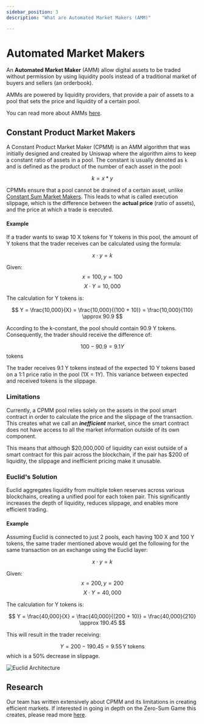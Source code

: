 ```yaml
---
sidebar_position: 3
description: "What are Automated Market Makers (AMM)"

---
```



# Automated Market Makers

An **Automated Market Maker** (AMM) allow digital assets to be traded without permission by using liquidity pools instead 
of a traditional market of buyers and sellers (an orderbook). 

AMMs are powered by liquidity providers, that provide a pair of assets to a pool that sets the price and liquidity of a certain pool.

You can read more about AMMs [here](https://www.gemini.com/cryptopedia/amm-what-are-automated-market-makers).

## Constant Product Market Makers 

A Constant Product Market Maker (CPMM) is an AMM algorithm that was initially designed and created by Uniswap where the algorithm
aims to keep a constant ratio of assets in a pool. The constant is usually denoted as `k` and is defined as the product of the number of each asset in the pool: 

$$
 k = x * y
$$  

CPMMs ensure that a pool cannot be drained of a certain asset, unlike [Constant Sum Market Makers](https://members.delphidigital.io/learn/constant-sum-automated-market-maker-csamm). This leads to what is called execution slippage, which is the difference between the **actual price** (ratio of assets), and the price at which a trade is executed.

#### Example

If a trader wants to swap 10 X tokens for Y tokens in this pool, the amount of Y tokens that the trader receives can be calculated using the formula:

$$ x \cdot y = k $$

Given:
$$ x = 100, \, y = 100 $$
$$ X \cdot Y = 10,000 $$

The calculation for Y tokens is:

$$ Y = \frac{10,000}{X} = \frac{10,000}{(100 + 10)} = \frac{10,000}{110} \approx 90.9 $$

According to the k-constant, the pool should contain 90.9 Y tokens. Consequently, the trader should receive the difference of:

 $$ 100 - 90.9 = 9.1 Y $$ tokens

The trader receives 9.1 Y tokens instead of the expected 10 Y tokens based on a 1:1 price ratio in the pool (1X = 1Y). This variance between expected and received tokens is the slippage.



### Limitations

Currently, a CPMM pool relies solely on the assets in the pool smart contract in order to calculate the price and the slippage of the transaction. This creates what we call an **_inefficient_** market, since the smart contract does not have access to all the market information outside of its own component.

This means that although \$20,000,000 of liquidity can exist outside of a smart contract for this pair across the blockchain, if the pair has \$200 of liquidity, the slippage and inefficient pricing make it unusable.

### Euclid's Solution

Euclid aggregates liquidity from multiple token reserves across various blockchains, creating a unified pool for each token pair. This significantly increases the depth of liquidity, reduces slippage, and enables more efficient trading.

#### Example
Assuming Euclid is connected to just 2 pools, each having 100 X and 100 Y tokens, the same trader mentioned above would get the following for the same transaction on an exchange using the Euclid layer:

$$ x \cdot y = k $$

Given:
$$ x = 200, \, y = 200 $$
$$ X \cdot Y = 40,000 $$

The calculation for Y tokens is:

$$ Y = \frac{40,000}{X} = \frac{40,000}{(200 + 10)} = \frac{40,000}{210} \approx 190.45 $$

This will result in the trader receiving:

$$ Y = 200 - 190.45 = 9.55 \, \text{Y tokens} $$ which is a 50% decrease in slippage.

![Euclid Architecture](../../static/img/arch-2.png)


## Research

Our team has written extensively about CPMM and its limitations in creating efficient markets. If interested in going in depth on the Zero-Sum Game this creates, please read more [here](https://drive.google.com/file/d/1Y2_0QB056Z9QC2XubHwQOQKFezNYxIrv/view?usp=sharing).



<head>
  <link rel="stylesheet" href="https://cdn.jsdelivr.net/npm/katex@0.13.24/dist/katex.min.css" integrity="sha384-odtC+0UGzzFL/6PNoE8rX/SPcQDXBJ+uRepguP4QkPCm2LBxH3FA3y+fKSiJ+AmM" crossorigin="anonymous" />
</head>



